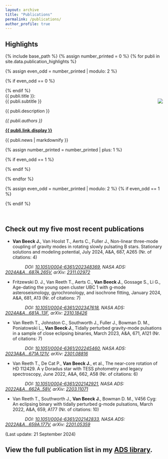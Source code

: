 ```yaml
---
layout: archive
title: "Publications"
permalink: /publications/
author_profile: true
---
```


## Highlights

{% include base_path %}
{% assign number_printed = 0 %}
{% for publi in site.data.publication_highlights %}

{% assign even_odd = number_printed | modulo: 2 %}

{% if even_odd == 0 %}
<div class="row">
{% endif %}

<div class="col-sm-6 clearfix">
  <div class="well">
    <pubtit>{{ publi.title }}:<br>{{ publi.subtitle }}</pubtit>
    <img src="{{ base_path }}/images/publication_highlights/{{ publi.image }}" class="img-responsive" min-width="60%" max-width="75%" height="auto" style="padding: inherit; margin: auto; float: right;" />
    <p>{{ publi.description }}</p>
    <p><em>{{ publi.authors }}</em></p>
    <p><strong><a href="{{ publi.link.url }}" target="_blank">{{ publi.link.display }}</a></strong></p>
    <p>{{ publi.news | markdownify }}</p>
  </div>
</div>

{% assign number_printed = number_printed | plus: 1 %}

{% if even_odd == 1 %}
</div>
{% endif %}

{% endfor %}

{% assign even_odd = number_printed | modulo: 2 %}
{% if even_odd == 1 %}
</div>
{% endif %}

<p> &nbsp; </p>

## Check out my five most recent publications

+ **Van Beeck J.**, Van Hoolst T., Aerts C., Fuller J., Non-linear three-mode coupling of gravity modes in rotating slowly pulsating B stars. Stationary solutions and modeling potential, July 2024, A&A, 687, A265 (Nr. of citations: 4)

&nbsp;&nbsp;&nbsp;&nbsp;&nbsp;&nbsp;&nbsp;&nbsp;&nbsp;&nbsp;&nbsp;&nbsp;&nbsp;&nbsp;&nbsp;&nbsp;*DOI: <a href="https://doi.org/10.1051/0004-6361/202348369">10.1051/0004-6361/202348369</a>, NASA ADS: <a href="https://ui.adsabs.harvard.edu/abs/2024A&A...687A.265V">2024A&A...687A.265V</a>, arXiv: <a href="https://arxiv.org/abs/2311.02972">2311.02972</a>*

+ Fritzewski D. J., Van Reeth T., Aerts C., **Van Beeck J.**, Gossage S., Li G., Age-dating the young open cluster UBC 1 with g-mode asteroseismology, gyrochronology, and isochrone fitting, January 2024, A&A, 681, A13 (Nr. of citations: 7)

&nbsp;&nbsp;&nbsp;&nbsp;&nbsp;&nbsp;&nbsp;&nbsp;&nbsp;&nbsp;&nbsp;&nbsp;&nbsp;&nbsp;&nbsp;&nbsp;*DOI: <a href="https://doi.org/10.1051/0004-6361/202347618">10.1051/0004-6361/202347618</a>, NASA ADS: <a href="https://ui.adsabs.harvard.edu/abs/2024A&A...681A..13F">2024A&A...681A..13F</a>, arXiv: <a href="https://arxiv.org/abs/2310.18426">2310.18426</a>*

+ Van Reeth T., Johnston C., Southworth J., Fuller J., Bowman D. M., Poniatowski L., **Van Beeck J.**, Tidally perturbed gravity-mode pulsations in a sample of close eclipsing binaries, March 2023, A&A, 671, A121 (Nr. of citations: 7)

&nbsp;&nbsp;&nbsp;&nbsp;&nbsp;&nbsp;&nbsp;&nbsp;&nbsp;&nbsp;&nbsp;&nbsp;&nbsp;&nbsp;&nbsp;&nbsp;*DOI: <a href="https://doi.org/10.1051/0004-6361/202245460">10.1051/0004-6361/202245460</a>, NASA ADS: <a href="https://ui.adsabs.harvard.edu/abs/2023A&A...671A.121V">2023A&A...671A.121V</a>, arXiv: <a href="https://arxiv.org/abs/2301.08816">2301.08816</a>*

+ Van Reeth T., De Cat P., **Van Beeck J.**, et al., The near-core rotation of HD 112429. A γ Doradus star with TESS photometry and legacy spectroscopy, June 2022, A&A, 662, A58 (Nr. of citations: 6)

&nbsp;&nbsp;&nbsp;&nbsp;&nbsp;&nbsp;&nbsp;&nbsp;&nbsp;&nbsp;&nbsp;&nbsp;&nbsp;&nbsp;&nbsp;&nbsp;*DOI: <a href="https://doi.org/10.1051/0004-6361/202142921">10.1051/0004-6361/202142921</a>, NASA ADS: <a href="https://ui.adsabs.harvard.edu/abs/2022A&A...662A..58V">2022A&A...662A..58V</a>, arXiv: <a href="https://arxiv.org/abs/2203.11071">2203.11071</a>*

+ Van Reeth T., Southworth J., **Van Beeck J.**, Bowman D. M., V456 Cyg: An eclipsing binary with tidally perturbed g-mode pulsations, March 2022, A&A, 659, A177 (Nr. of citations: 10)

&nbsp;&nbsp;&nbsp;&nbsp;&nbsp;&nbsp;&nbsp;&nbsp;&nbsp;&nbsp;&nbsp;&nbsp;&nbsp;&nbsp;&nbsp;&nbsp;*DOI: <a href="https://doi.org/10.1051/0004-6361/202142833">10.1051/0004-6361/202142833</a>, NASA ADS: <a href="https://ui.adsabs.harvard.edu/abs/2022A&A...659A.177V">2022A&A...659A.177V</a>, arXiv: <a href="https://arxiv.org/abs/2201.05359">2201.05359</a>*


(Last update: 21 September 2024)

## View the full publication list in my [ADS library](https://ui.adsabs.harvard.edu/public-libraries/mrBh0XAqRuqabcPXhidMUA).

<!-- {% if author.googlescholar %}
  You can also find my articles on <u><a href="{{author.googlescholar}}">my Google Scholar profile</a>.</u>
{% endif %}

{% include base_path %}

{% for post in site.publications reversed %}
  {% include archive-single.html %}
{% endfor %} -->
